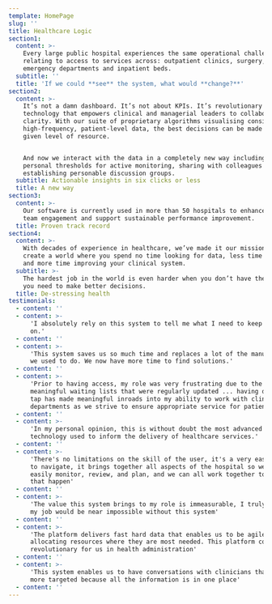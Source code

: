 ```yaml
---
template: HomePage
slug: ''
title: Healthcare Logic
section1:
  content: >-
    Every large public hospital experiences the same operational challenges
    relating to access to services across: outpatient clinics, surgery,
    emergency departments and inpatient beds.
  subtitle: ''
  title: 'If we could **see** the system, what would **change?**'
section2:
  content: >-
    It’s not a damn dashboard. It’s not about KPIs. It’s revolutionary
    technology that empowers clinical and managerial leaders to collaborate with
    clarity. With our suite of proprietary algorithms visualising consistent,
    high-frequency, patient-level data, the best decisions can be made for any
    given level of resource.


    And now we interact with the data in a completely new way including setting
    personal thresholds for active monitoring, sharing with colleagues and
    establishing personable discussion groups.
  subtitle: Actionable insights in six clicks or less
  title: A new way
section3:
  content: >-
    Our software is currently used in more than 50 hospitals to enhance clinical
    team engagement and support sustainable performance improvement.
  title: Proven track record
section4:
  content: >-
    With decades of experience in healthcare, we’ve made it our mission to
    create a world where you spend no time looking for data, less time stressing
    and more time improving your clinical system.
  subtitle: >-
    The hardest job in the world is even harder when you don’t have the tools
    you need to make better decisions.
  title: De-stressing health
testimonials:
  - content: ''
  - content: >-
      'I absolutely rely on this system to tell me what I need to keep an eye
      on.'
  - content: ''
  - content: >-
      'This system saves us so much time and replaces a lot of the manual entry
      we used to do. We now have more time to find solutions.'
  - content: ''
  - content: >-
      'Prior to having access, my role was very frustrating due to the lack of
      meaningful waiting lists that were regularly updated ... having data on
      tap has made meaningful inroads into my ability to work with clinical
      departments as we strive to ensure appropriate service for patients.'
  - content: ''
  - content: >-
      'In my personal opinion, this is without doubt the most advanced
      technology used to inform the delivery of healthcare services.'
  - content: ''
  - content: >-
      'There's no limitations on the skill of the user, it's a very easy system
      to navigate, it brings together all aspects of the hospital so we can
      easily monitor, review, and plan, and we can all work together to make
      that happen'
  - content: ''
  - content: >-
      'The value this system brings to my role is immeasurable, I truly believe
      my job would be near impossible without this system'
  - content: ''
  - content: >-
      'The platform delivers fast hard data that enables us to be agile in
      allocating resources where they are most needed. This platform could be
      revolutionary for us in health administration'
  - content: ''
  - content: >-
      'This system enables us to have conversations with clinicians that is far
      more targeted because all the information is in one place'
  - content: ''
---
```


